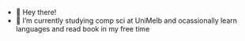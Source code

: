 - 👋 Hey there!
- 🌱 I’m currently studying comp sci at UniMelb and ocassionally learn languages and read book in my free time
